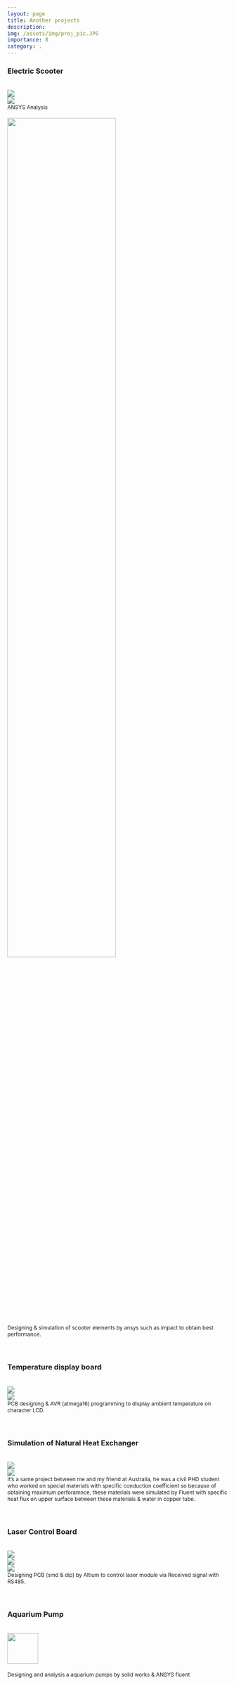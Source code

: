 ```yaml
---
layout: page
title: Another projects
description: 
img: /assets/img/proj_pic.JPG
importance: 8
category: .
---
```

<h3>Electric Scooter</h3>
<br>
<div class="row">
    <div class="col-sm mt-3 mt-md-0">
        <img class="img-fluid rounded z-depth-1" src="{{ '/assets/img/scooter_2.JPG' | relative_url }}"/>
    </div>
    <div class="col-sm mt-3 mt-md-0">
        <img class="img-fluid rounded z-depth-1" src="{{ '/assets/img/scooter_3.JPG' | relative_url }}"/>
    </div>
</div>
<div class="caption" style="font-size:12px;">
ANSYS Analysis
</div>
<br>
<div class="row">
    <div class="col-sm mt-3 mt-md-0">
        <img class="img-fluid rounded z-depth-1" src="{{ '/assets/img/scooter_1.JPG' | relative_url }}" style="width:70%" />
    </div>
</div>
 <br>                                                                                                                 
 <figcaption style="font-size:12px;">Designing & simulation of scooter elements by ansys such as impact to
obtain best performance.</figcaption>
<br>
<br>
<h3>Temperature display board</h3>
<br>
<div class="row">
    <div class="col-sm mt-3 mt-md-0">
        <img class="img-fluid rounded z-depth-1" src="{{ '/assets/img/temp_1.JPG' | relative_url }}"/>
    </div>
     <div class="col-sm mt-3 mt-md-0">
        <img class="img-fluid rounded z-depth-1" src="{{ '/assets/img/temp_2.JPG' | relative_url }}"/>
    </div>
</div>
<div class="caption" style="font-size:12px;">
PCB designing & AVR (atmega16) programming to display ambient
temperature on character LCD.
</div>
<br>
<br>
<h3>Simulation of Natural Heat Exchanger</h3>
<br>
<div class="row">
    <div class="col-sm mt-3 mt-md-0">
        <img class="img-fluid rounded z-depth-1" src="{{ '/assets/img/nat_1.JPG' | relative_url }}"/>
    </div>
     <div class="col-sm mt-3 mt-md-0">
        <img class="img-fluid rounded z-depth-1" src="{{ '/assets/img/nat_2.JPG' | relative_url }}"/>
    </div>
</div>
<div class="caption" style="font-size:12px;">
It’s a same project between me and my friend at Australia, he was a civil PHD
student who worked on special materials with specific conduction coefficient
so because of obtaining maximum perforamnce, these materials were simulated
by Fluent with specific heat flux on upper surface between these materials &
water in copper tube.
</div>
<br>
<br>
<h3>Laser Control Board</h3>
<br>
<div class="row">
    <div class="col-sm mt-3 mt-md-0">
        <img class="img-fluid rounded z-depth-1" src="{{ '/assets/img/laser_1.JPG' | relative_url }}"/>
    </div>
     <div class="col-sm mt-3 mt-md-0">
        <img class="img-fluid rounded z-depth-1" src="{{ '/assets/img/laser_2.JPG' | relative_url }}"/>
     </div>
     <div class="col-sm mt-3 mt-md-0">
        <img class="img-fluid rounded z-depth-1" src="{{ '/assets/img/laser_smd.JPG' | relative_url }}"/>
     </div>
</div>
<div class="caption" style="font-size:12px;">
Designing PCB (smd & dip) by Altium to control laser module via Received signal with
RS485.
</div>
<br>
<br>
<h3>Aquarium Pump</h3>
<br>
<div class="row">
    <div class="col-sm mt-3 mt-md-0">
        <img class="img-fluid rounded z-depth-1" src="{{ '/assets/img/pump.JPG' | relative_url }}" style="width:70" />
    </div>
</div>
 <br>                                                                                                                  
 <figcaption style="font-size:12px;">Designing and analysis a aquarium pumps by solid works & ANSYS fluent</figcaption>

<br>
<br>
